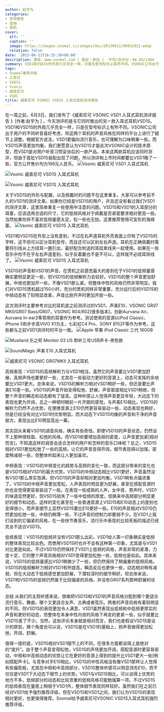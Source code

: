 ```yaml
---
author: 赵宇为
categories:
- 测评报告
- 音频
- 耳机
cover:
  alt: ''
  caption: ''
  image: https://images.soomal.cc/images/doc/20130611/00032012.webp
  relative: false
date: '2013-06-11T16:35:38+08:00'
description: 源自：www.soomal.com | 版权：原创 |  平均/总评分：08.89/1404
summary: VSD1和VSD1S的外观几乎完全一样，只是在型号标识上有所不同。VSONIC公司出于用户的不同听音喜好考虑，将这两个耳机的声音风格在同样的平台上进行了细节上的调整。根据官方说法，VSD1更偏向流行音乐，也可理解为口味稍重一些。我们更愿意认为VSD1S才是此次VSONIC设计的技术原型，而VSD1是对用户听音习惯妥协后的一款产品。
tags:
- Soomal推荐评级
- 入耳式
- VSD1S
- Vsonic
- 威索尼可
- VSD1
title: 威索尼可 VSONIC VSD1S 入耳式耳机测评报告
---
```


在一周之前，6月3日，我们发布了《威索尼可 VSONIC VSD1 入耳式耳机测评报告 》[作者:赵宇为 ]
，今天测评的是与它同时推出的另一款入耳式耳机VSD1S。VSD1和VSD1S的外观几乎完全一样，只是在型号标识上有所不同。VSONIC公司出于用户的不同听音喜好考虑，将这两个耳机的声音风格在同样的平台上进行了细节上调整。根据官方说法，VSD1更偏向流行音乐，也可理解为口味稍重一些。而VSD1S声音更加均衡，我们更愿意认为VSD1S才是此次VSONIC设计的技术原型，而VSD1是对用户听音习惯妥协后的一款产品。本来这两款耳机应该同时测评，但由于首批VSD1S装配出现了问题，所以测评和上市时间都要比VSD1晚了一些，官方公开售价均为199元人民币。
![Vsonic 威索尼可 VSD1 入耳式耳机](https://images.soomal.cc/images/doc/20130521/00031101.webp)




![Vsonic 威索尼可 VSD1S 入耳式耳机](https://images.soomal.cc/images/doc/20130611/00032008.webp)




![Vsonic 威索尼可 VSD1S 入耳式耳机](https://images.soomal.cc/images/doc/20130521/00031107.webp)




关于VSD1S的外形与配置，以及佩戴时的问题不在这里重复。大家可以参考前不久的VSD1的测评文章。如果你已经是VSD1S的用户，并且还没有看过我们VSD1的测评文章，这里简单重复一些使用中注意的问题。VSD1S和VSD1的入耳部分的耳塞，应该选用合适的尺寸，它的低频风格对于佩戴是否紧密要求相对更高一些。当然如果你并不喜欢低频量感太足，松一些也无妨。这里推荐使用可变形的海绵塞。
![Vsonic 威索尼可 VSD1S 入耳式耳机](https://images.soomal.cc/images/doc/20130611/00032010.webp)




VSD1和VSD1S在外型上没有差别，不过在右声道耳机外壳表面上印有了VSD1S的字样，这不但可以区分耳机型号，而且还可以区别左右声道。耳机在正确佩戴时需要将引线从上方绕耳一圈引出，最好配合附送的耳挂束线夹一起使用。如果在一些音乐中你不在乎左右声道差别，似乎反着戴也不是不可以，这样就不必绕耳排线了。
![Vsonic 威索尼可 VSD1S 入耳式耳机](https://images.soomal.cc/images/doc/20130611/00032011.webp)




VSD1S的声音和VSD1的声音，在煲机之前感觉最大的差别在于VSD1的低频量感确实要明显更足一些，但VSD1S的低频解析力会较好。VSD1S的整个声音更加舒展，中频也更加开一些，不像VSD1那么紧。但整体中性的风格仍然非常明显。我们对VSD1S煲机超过150小时，充分的煲机同样非常重要，充分运行后的VSD1S的中频动态有了较明显改善，声音比刚开声时更加开放一些。

这次测评时主要参考对比的耳机是之前测评过的VSD1，声美E10，VSONIC GR07 MKII/GR07 Bass/GR07，VSONIC R04/R02[很多版本]，创新Aurvana Air、Aurvana In-ear2等常用的耳塞作为参考。测试使用的音源以iPod Classic、iPhone 5和步步高VIVO X1为主，七彩虹C4 Pro、SONY B152F等作为参考。这些都与之前VSD1测评时的平台一致。
![Apple 苹果 iPod Classic 三代 160GB](https://images.soomal.cc/images/doc/20130302/00028044.webp)




![Musiland 乐之邦 Monitor 03 US 聆听三号USB声卡-黑色款](https://images.soomal.cc/images/doc/20110627/00011734.webp)




![SoundMagic 声美 E10 入耳式耳机](https://images.soomal.cc/images/doc/20120104/00015924.webp)




![威索尼可 VSONIC GR07MKII 入耳式耳机](https://images.soomal.cc/images/doc/20120629/00020698.webp)




高频表现：VSD1S的高频解析力与VSD1相当，虽然它的声音要比VSD1更加舒展，高频声场也要更好一些，尤其在一些驱动力更好的音源上，动态可发挥的余地要比VSD1更大。总体来说，VSD1S的解析力相对VSD1稍好一些，但还是要比声美E10差一些。VSD1S的声音开始变得松弛、舒展，声音密度相比VSD1稍弱，但整个声音的瞬态和动态都有了提高。这种听感让人觉得声音更显年轻，大动态下的表现也更为开阔，总之一种顿时眼前一片开朗的感觉。与声美E10相比，VSD1S的解析力仍然不占优势，在便携音源上E10仍然更容易驱动一些，动态表现也稍好，但是已经没有对比VSD1时优势明显。而大动态下VSD1S均衡的声音和干净的声音层次，表现出比E10明显高出一筹。

其实回头来看VSD1的调音风格，确实有些奇怪。即便VSD1S的声音状态，仍然谈不上那种很轻盈、松弛的风格。而VSD1却要增加高频的密度，让声音更加紧[相对而言]，不知道这样的调音会适合怎样的用户和怎样的音乐口味呢？总之，VSD1S相对VSD1更加松弛了一些的高频，让它的声音变得开阔，细节表现得以加强，密度稍减弱一些，但整体听起来让人更加喜欢。

中频表现：VSD1S的中频变化的趋势与高频的变化一致，而这部分带来的变化也是VSD1S相对VSD1的最大优势。VSD1S的中频动态相比VSD1更好，声音虽然没有VSD1那么厚实饱满，但VSD1S的声音却相对更加均衡，VSD1稍有点偏浓重了。VSD1S的中频声音更加宽松，人声表现时明显更为舒展，甚至在搭配音源时你也会觉得更容易驱动了一些。在表现一些成熟的人声，女中音、男声时，VSD1的味道显然更好，但VSD1S损失了一些中低频的厚度，但换来中高频部分明显更好的细节和动态。这样的变化甚至在一些普通音源上VSD1S和E10动态上的差别也变得很小，而声音细节上显然VSD1S要比E10更好一些。E10的声音相对VSD1S仍然更加松弛一些，中频仍稍薄一些，不过声音的控制力却要弱不少。在VSD1上我们谈到的它偏紧的风格，在一些快节奏音乐，流行乐中表现的比较死板的描述已经完全不适合VSD1S。

低频表现：VSD1S的低频并没有VSD1那么出彩，VSD1给人第一印象确实是低频的整体表现比较出色。而使用VSD1S时也许不会有这种第一印象，尤其是与VSD1对比更是如此。不过VSD1S仍然保持了VSD1上低频的风格，声音非常的紧凑，力度十足，它的整个声音风格相对VSD1变得更加松弛一些，低频也是如此。具体来说，VSD1S的低频量感比VSD1稍微少了一些，但仍然保持了稍偏重的低频风格。VSD1S的低频解析力相对VSD1有所提高，瞬态反应也更快一些，动态相对稍有减弱，但在大动态下低频感觉更加舒展，下潜较深时的细节稍好。但总体来说，VSD1和VSD1S的低频仍然属于比较偏紧的风格。并没有GR07系列那种舒展的状态。

总结
从我们的主观听感来说，很难把VSD1S和VSD1的声音风格分配到哪个更适合流行音乐、舞曲，哪个又更适合女声、古典或者弦乐。两者的声音风格有着较明显的不同，但VSD1S的表现更加令人满意，VSD1虽然表现出低频和中低频更厚实的声音和更好的动态，但整体在本身中性内敛的风格下再变的更紧一些，似乎就要比VSD1S差了不少。当然，这些评论本身就是相对而言，我们也是假设VSD1S是设计的原型。换个角度也可以说，VSD1S是在VSD1的基础上，把声音做得更加松弛，开阔，舒展。

值得一提的是，VSD1S相对VSD1细节上的不同，在很多方面都谈得上是绝对的“提升”。由于整个声音变得松弛，VSD1S的声场更加开阔，搭配音源时更容易驱动，中频和中高频动态的优势让它在更好的音源上得到的提升比VSD1更大一些[例如搭配声卡]。与竞争对手E10相比，VSD1S的中性风格没有像VSD1那样让人觉得有些偏死板，尤其在中频和中高频部分，VSD1S整体听感可以明显领先E10，而不仅仅是VSD1下大动态下细节上的优势。VSD1与VSD1S相比，可以谈得上优势的地方不多，低频部分的动态和比较浓重的低频风格可能勉强算一项。不过VSD1S的低频表现在量感上稍弱于VSD1外，整体细节表现同样较好。虽然我们在之前已经对VSD1给予强烈推荐评级，但在VSD1S和VSD1之间，我们认为VSD1S的表现相对更好，也更值得推荐。Soomal给予威索尼可VSONIC VSD1S入耳式耳机强烈推荐评级。